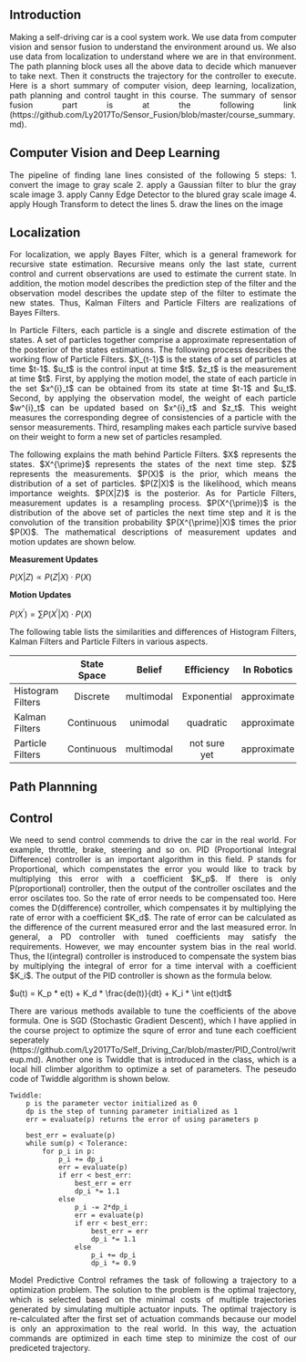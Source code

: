 ## Introduction

<p align='justify'>
Making a self-driving car is a cool system work. We use data from computer vision and sensor fusion to understand the environment around us. We also use data from localization to understand where we are in that environment. The path planning block uses all the above data to decide which manuever to take next. Then it constructs the trajectory for the controller to execute. Here is a short summary of computer vision, deep learning, localization, path planning and control taught in this course. The summary of sensor fusion part is at the following link (https://github.com/Ly2017To/Sensor_Fusion/blob/master/course_summary.md).
</p> 

## Computer Vision and Deep Learning

<p align='justify'>
The pipeline of finding lane lines consisted of the following 5 steps:
1. convert the image to gray scale
2. apply a Gaussian filter to blur the gray scale image
3. apply Canny Edge Detector to the blured gray scale image
4. apply Hough Transform to detect the lines
5. draw the lines on the image
</p> 

<p align='justify'>

</p> 

## Localization

<p align='justify'>
For localization, we apply Bayes Filter, which is a general framework for recursive state estimation. Recursive means only the last state, current control and current observations are used to estimate the current state. In addition, the motion model describes the prediction step of the filter and the observation model describes the update step of the filter to estimate the new states. Thus, Kalman Filters and Particle Filters are realizations of Bayes Filters. 
</p> 

<p align='justify'>
In Particle Filters, each particle is a single and discrete estimation of the states. A set of particles together comprise a approximate representation of the posterior of the states estimations. The following process describes the working flow of Particle Filters. $X_{t-1}$ is the states of a set of particles at time $t-1$. $u_t$ is the control input at time $t$. $z_t$ is the measurement at time $t$. First, by applying the motion model, the state of each particle in the set $x^{i}_t$ can be obtained from its state at time $t-1$ and $u_t$. Second, by applying the observation model, the weight of each particle $w^{i}_t$ can be updated based on $x^{i}_t$ and $z_t$. This weight measures the corresponding degree of consistencies of a particle with the sensor measurements. Third, resampling makes each particle survive based on their weight to form a new set of particles resampled.  
</p> 

<p align='justify'>
The following explains the math behind Particle Filters. $X$ represents the states. $X^{\prime}$ represents the states of the next time step. $Z$ represents the measurements. $P(X)$ is the prior, which means the distribution of a set of particles. $P(Z|X)$ is the likelihood, which means importance weights. $P(X|Z)$ is the posterior. As for Particle Filters, measurement updates is a resampling process. $P(X^{\prime})$ is the distribution of the above set of particles the next time step and it is the convolution of the transition probability $P(X^{\prime}|X)$ times the prior $P(X)$. The mathematical descriptions of measurement updates and motion updates are shown below.
</p> 

**Measurement Updates**

$P(X|Z) \propto P(Z|X) \cdot P(X)$

**Motion Updates**

$P(X^{\prime}) = \sum P(X^{\prime}|X) \cdot P(X)$

<p align='justify'>
The following table lists the similarities and differences of Histogram Filters, Kalman Filters and Particle Filters in various aspects. 
</p>

|                    | State Space   | Belief        | Efficiency    | In Robotics   |
| -------------------|:-------------:|:-------------:|:-------------:|:-------------:|
| Histogram Filters  | Discrete      | multimodal    | Exponential   | approximate   |
| Kalman Filters     | Continuous    | unimodal      | quadratic     | approximate   | 
| Particle Filters   | Continuous    | multimodal    | not sure yet  | approximate   | 


## Path Plannning

<p align='justify'>

</p> 

## Control

<p align='justify'>
We need to send control commends to drive the car in the real world. For example, throttle, brake, steering and so on. PID (Proportional Integral Difference) controller is an important algorithm in this field. P stands for Proportional, which compenstates the error you would like to track by multiplying this error with a coefficient $K_p$. If there is only P(proportional) controller, then the output of the controller oscilates and the error oscilates too. So the rate of error needs to be compensated too. Here comes the D(difference) controller, which compensates it by multiplying the rate of error with a coefficient $K_d$. The rate of error can be calculated as the difference of the current measured error and the last measured error. In general, a PD controller with tuned coefficients may satisfy the requirements. However, we may encounter system bias in the real world. Thus, the I(integral) controller is instroduced to compensate the system bias by multiplying the integral of error for a time interval with a coefficient $K_i$. The output of the PID controller is shown as the formula below.

$u(t) = K_p * e(t) + K_d * \frac{de(t)}{dt} + K_i * \int e(t)dt$

</p>

<p align='justify'>
There are various methods available to tune the coefficients of the above formula. One is SGD (Stochastic Gradient Descent), which I have applied in the course project to optimize the squre of error and tune each coefficient seperately (https://github.com/Ly2017To/Self_Driving_Car/blob/master/PID_Control/writeup.md). Another one is Twiddle that is introduced in the class, which is a local hill climber algorithm to optimize a set of parameters. The peseudo code of Twiddle algorithm is shown below.
</p> 

    Twiddle:
    	p is the parameter vector initialized as 0 
		dp is the step of tunning parameter initialized as 1
		err = evaluate(p) returns the error of using parameters p
		
		best_err = evaluate(p)
		while sum(p) < Tolerance:
			for p_i in p:
				p_i += dp_i
				err = evaluate(p)
				if err < best_err:
					best_err = err
					dp_i *= 1.1
				else
					p_i -= 2*dp_i
					err = evaluate(p)
					if err < best_err:
						best_err = err
						dp_i *= 1.1
					else
						p_i += dp_i
						dp_i *= 0.9

<p align='justify'>
Model Predictive Control reframes the task of following a trajectory to a optimization problem. The solution to the problem is the optimal trajectory, which is selected based on the minimal costs of multiple trajectories generated by simulating multiple actuator inputs. The optimal trajectory is re-calculated after the first set of actuation commands because our model is only an approximation to the real world. In this way, the actuation commands are optimized in each time step to minimize the cost of our prediceted trajectory. 
</p> 